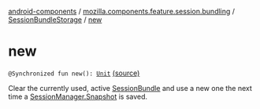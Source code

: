 [android-components](../../index.md) / [mozilla.components.feature.session.bundling](../index.md) / [SessionBundleStorage](index.md) / [new](./new.md)

# new

`@Synchronized fun new(): `[`Unit`](https://kotlinlang.org/api/latest/jvm/stdlib/kotlin/-unit/index.html) [(source)](https://github.com/mozilla-mobile/android-components/blob/master/components/feature/session-bundling/src/main/java/mozilla/components/feature/session/bundling/SessionBundleStorage.kt#L127)

Clear the currently used, active [SessionBundle](../-session-bundle/index.md) and use a new one the next time a [SessionManager.Snapshot](../../mozilla.components.browser.session/-session-manager/-snapshot/index.md) is
saved.

